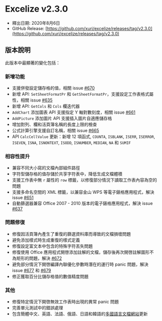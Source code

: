 # Excelize v2.3.0

* 釋出日期: 2020年8月6日
* GitHub Release: [https://github.com/xuri/excelize/releases/tag/v2.3.0](https://github.com/xuri/excelize/releases/tag/v2.3.0)

## 版本說明

此版本中最顯著的變化包括：

### 新增功能

* 支援併發設定儲存格的值，相關 issue [#670](https://github.com/xuri/excelize/issues/670)
* 新增 API: `SetSheetFormatPr` 和 `GetSheetFormatPr`，支援設定工作表格式屬性，相關 issue [#635](https://github.com/xuri/excelize/issues/635)
* 新增 API: `GetCols` 和 `Cols` 欄迭代器
* `AddChart` 添加圖表 API 支援指定 Y 軸對數刻度，相關 issue [#661](https://github.com/xuri/excelize/issues/661)
* `AddPicture` 添加圖片 API 支援插入圖片自適應儲存格
* 增加對列、欄和活頁簿名稱的長度上限的檢查
* 公式計算引擎支援自訂名稱，相關 issue [#665](https://github.com/xuri/excelize/issues/665)
* API `CalcCellValue` 更新：新增 12 項函式, `COUNTA`, `ISBLANK`, `ISERR`, `ISERROR`, `ISEVEN`, `ISNA`, `ISNONTEXT`, `ISODD`, `ISNUMBER`, `MEDIAN`, `NA` 和 `SUMIF`

### 相容性提升

* 兼容不同大小寫的文檔內部組件路徑
* 字符型儲存格的值存儲於共享字符表中，降低生成文檔體積
* 支援工作表中無 `r` 屬性的 `row` 標籤，以修復部分情況下讀取工作表內容為空的問題
* 支援多命名空間的 XML 標籤，以兼容金山 WPS 等電子錶格應用程式，解決 issue [#651](https://github.com/xuri/excelize/issues/651)
* 自動篩選器兼容 Office 2007 - 2010 版本的電子錶格應用程式，解決 issue [#637](https://github.com/xuri/excelize/issues/637)

### 問題修復

* 修復因活頁簿內產生了重復的篩選資料庫而導致的文檔損壞問題
* 避免添加樣式時生成重復的樣式定義
* 修復設定富文本中包含的特殊字符丟失問題
* 修復使用 Office 應用程式開啓添加註解的文檔，儲存後再次開啓註解圖形不為矩形的問題，解決 [#672](https://github.com/xuri/excelize/issues/672)
* 避免部分情況下開啓編譯內聯優化參數時潛在的運行時 panic 問題，解決 issue [#677](https://github.com/xuri/excelize/issues/677) 和 [#679](https://github.com/xuri/excelize/issues/679)
* 修正獲取百分比儲存格值的數值精度問題

### 其他

* 修復特定情況下開啓無效工作表時出現的異常 panic 問題
* 完善單元測試中的錯誤處理
* 包含簡體中文、英語、法語、俄語、日語和韓語的[多國語言文檔網站](https://xuri.me/excelize)更新

